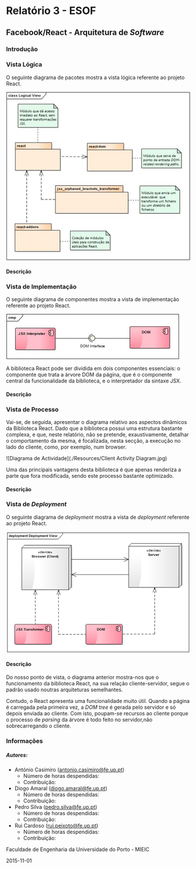 ﻿# Relatório 3 - ESOF
## Facebook/React - Arquitetura de *Software*

### <a name="introducao"></a>Introdução


### <a name="logica"></a>Vista Lógica

O seguinte diagrama de pacotes mostra a vista lógica referente ao projeto React.

![Diagrama de Pacotes](./Resources/package_diagram.jpg)

#### <a name="descricao-logica"></a>Descrição

### <a name="implementacao"></a>Vista de Implementação

O seguinte diagrama de componentes mostra a vista de implementação referente ao projeto React.

![Diagrama de Componentes](./Resources/component_diagram.jpg)

A biblioteca React pode ser dividida em dois componentes essenciais: o componente que trata a árvore DOM da página, que é o componente central da funcionalidade da biblioteca, e o interpretador da sintaxe JSX.

#### <a name="descricao-implementacao"></a>Descrição




### <a name="processo"></a>Vista de Processo


Vai-se, de seguida, apresentar o diagrama relativo aos aspectos dinâmicos da Biblioteca React. Dado que a biblioteca possui uma estrutura bastante complexa, e que, neste relatório, não se pretende, exaustivamente, detalhar o comportamento da mesma, é focalizada, nesta secção, a execução no lado do cliente, como, por exemplo, num browser.

![Diagrama de Actividade](./Resources/Client Activity Diagram.jpg)

Uma das principais vantagens desta biblioteca é que apenas renderiza a parte que fora modificada, sendo este processo bastante optimizado.

#### <a name="descricao-processo"></a>Descrição





### <a name="deployment"></a>Vista de *Deployment*

O seguinte diagrama de *deployment* mostra a vista de *deployment* referente ao projeto React.

![Diagrama de Deployment](./Resources/Deployment_View.png)

#### <a name="descricao-deployment"></a>Descrição
Do nosso ponto de vista, o diagrama anterior mostra-nos que o funcionamento da biblioteca React, na sua relação cliente-servidor, segue o padrão usado noutras arquiteturas semelhantes.

Contudo, o React apresenta uma funcionalidade muito útil. Quando a página é carregada pela primeira vez, a *DOM tree* é gerada pelo servidor e só depois enviada ao cliente. Com isto, poupam-se recursos ao cliente porque o processo de *parsing* da árvore é todo feito no servidor,não sobrecarregando o cliente.

### <a name="info"></a>Informações

##### Autores:

* António Casimiro (antonio.casimiro@fe.up.pt)
	* Número de horas despendidas: 
	* Contribuição: 
* Diogo Amaral (diogo.amaral@fe.up.pt)
	* Número de horas despendidas: 
	* Contribuição: 
* Pedro Silva (pedro.silva@fe.up.pt)
	* Número de horas despendidas: 
	* Contribuição: 
* Rui Cardoso (rui.peixoto@fe.up.pt)
	* Número de horas despendidas: 
	* Contribuição: 

Faculdade de Engenharia da Universidade do Porto - MIEIC

2015-11-01
